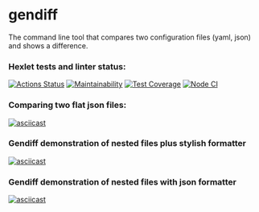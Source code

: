 # gendiff
The command line  tool that compares two configuration files (yaml, json) and shows a difference.

### Hexlet tests and linter status:
[![Actions Status](https://github.com/AlekseySapunkov/frontend-project-lvl2/workflows/hexlet-check/badge.svg)](https://github.com/AlekseySapunkov/frontend-project-lvl2/actions)
[![Maintainability](https://api.codeclimate.com/v1/badges/71d4d2d22893ee643b4d/maintainability)](https://codeclimate.com/github/AlekseySapunkov/frontend-project-lvl2/maintainability)
[![Test Coverage](https://api.codeclimate.com/v1/badges/71d4d2d22893ee643b4d/test_coverage)](https://codeclimate.com/github/AlekseySapunkov/frontend-project-lvl2/test_coverage)
[![Node CI](https://github.com/AlekseySapunkov/frontend-project-lvl2/actions/workflows/makefile.yml/badge.svg)](https://github.com/AlekseySapunkov/frontend-project-lvl2/actions/workflows/makefile.yml)
### Comparing two flat json files:
[![asciicast](https://asciinema.org/a/RkxjdMEZtuAKexoRx5ypbmfSG.svg)](https://asciinema.org/a/RkxjdMEZtuAKexoRx5ypbmfSG)
### Gendiff demonstration of nested files plus stylish formatter
[![asciicast](https://asciinema.org/a/Q5lmEmmDimBA4dmsMEX8QAAyf.svg)](https://asciinema.org/a/Q5lmEmmDimBA4dmsMEX8QAAyf)
### Gendiff demonstration of nested files with json formatter
[![asciicast](https://asciinema.org/a/JVyPtBLImGXOEvf1RXQs6OaQD.svg)](https://asciinema.org/a/JVyPtBLImGXOEvf1RXQs6OaQD)
